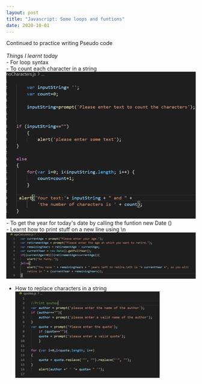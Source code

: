 ```yaml
---
layout: post
title: "Javascript: Some loops and funtions"
date: 2020-10-01
---
```


Continued to practice writing Pseudo code
<br>
<br><em>Things I learnt today</em>
<br>- For loop syntax
<br>- To count each character in a string
<img src="/images/noCharacters.png" alt="code for counting number of characters">
<br>- To get the year for today's date by calling the funtion new Date ()
<br>- Learnt how to print stuff on a new line using \n
<img src="/images/ageCalculator.png" alt="code for showing retirement age calculator and how to extract the year using new Date function">

- How to replace characters in a string
<br><img src="/images/quotes.png" alt="code with replacing special characters" width='80%' height='80%'>

